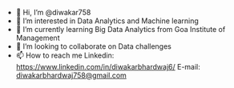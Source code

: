 - 👋 Hi, I’m @diwakar758
- 👀 I’m interested in Data Analytics and Machine learning
- 🌱 I’m currently learning Big Data Analytics from Goa Institute of Management
- 💞️ I’m looking to collaborate on Data challenges
- 📫 How to reach me Linkedin: https://www.linkedin.com/in/diwakarbhardwaj6/ E-mail: diwakarbhardwaj758@gmail.com

<!---
diwakar758/diwakar758 is a ✨ special ✨ repository because its `README.md` (this file) appears on your GitHub profile.
You can click the Preview link to take a look at your changes.
--->
